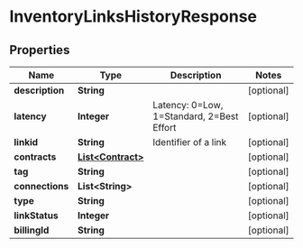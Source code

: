 
# InventoryLinksHistoryResponse

## Properties
Name | Type | Description | Notes
------------ | ------------- | ------------- | -------------
**description** | **String** |  |  [optional]
**latency** | **Integer** | Latency: 0&#x3D;Low, 1&#x3D;Standard, 2&#x3D;Best Effort |  [optional]
**linkid** | **String** | Identifier of a link |  [optional]
**contracts** | [**List&lt;Contract&gt;**](Contract.md) |  |  [optional]
**tag** | **String** |  |  [optional]
**connections** | **List&lt;String&gt;** |  |  [optional]
**type** | **String** |  |  [optional]
**linkStatus** | **Integer** |  |  [optional]
**billingId** | **String** |  |  [optional]



